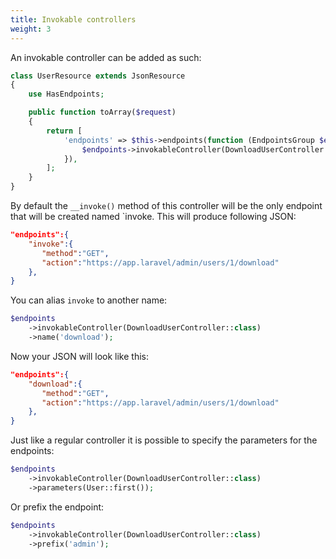 ```yaml
---
title: Invokable controllers
weight: 3
---
```


An invokable controller can be added as such: 

``` php
class UserResource extends JsonResource
{
    use HasEndpoints;

    public function toArray($request)
    {
        return [
            'endpoints' => $this->endpoints(function (EndpointsGroup $endpoints) {
                $endpoints->invokableController(DownloadUserController::class);
            }),
        ];
    }
}
```

By default the `__invoke()` method of this controller will be the only endpoint that will be created named `invoke. This will produce following JSON:

``` json
"endpoints":{  
    "invoke":{  
       "method":"GET",
       "action":"https://app.laravel/admin/users/1/download"
    },
}
```

You can alias `invoke` to another name:

```php
$endpoints
    ->invokableController(DownloadUserController::class)
    ->name('download');
```

Now your JSON will look like this:

``` json
"endpoints":{  
    "download":{  
       "method":"GET",
       "action":"https://app.laravel/admin/users/1/download"
    },
}
```

Just like a regular controller it is possible to specify the parameters for the endpoints:

```php
$endpoints
    ->invokableController(DownloadUserController::class)
    ->parameters(User::first());
```

Or prefix the endpoint:

```php
$endpoints
    ->invokableController(DownloadUserController::class)
    ->prefix('admin');
```
